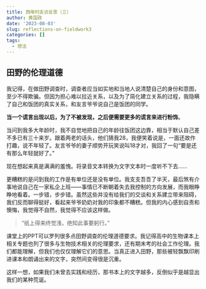 ```yaml
---
title: 西埠村走访反思（三）
author: 黄国政
date: '2023-08-03'
slug: reflections-on-fieldwork3
categories: []
tags:
  - 想法
---
```


<!--more-->

## 田野的伦理道德

我记得，在做田野调查时，调查者应当如实地和当地人说清楚自己的身份和意图，至少不得欺骗。但因为担心难以拉近关系，以及为了简化建立关系的过程，我隐瞒了自己和饭团的真实关系，和友言爷爷说自己是饭团的同学。

**当一个谎言出现以后，为了不被发现，之后便需要更多的谎言来进行粉饰**。

当问到我多大年龄时，我不自觉地把自己的年龄往饭团这边靠，相当于默认自己差不多已有三十来岁。跟着两老的话头，他们猜我28，我便笑着说是，一面还故作打趣，说不年轻了。友言爷爷的妻子顺势开玩笑说叫18才对，我回了一句“要是还有那么年轻就好了。”

现在想起来真是满满的羞愧。将录音文本转换为文字文本时一度听不下去……

更糟糕的是问到我的工作是有单位还是没有单位。我支支吾吾了半天，最后煞有介事地说自己在一家私企上班——事情已不断朝着失去我控制的方向发展，而我眼睁睁地看着。一步错，步步错。虽然这些并没有给我们的交谈和关系建立带来阻碍，我们反而聊得挺好，看起来爷爷奶奶对我的印象都不糟糕。但我的内心感到自责和懊悔，我觉得不自然，我觉得不应该这样做。

> “纸上得来终觉浅，绝知此事要躬行。”

课堂上的PPT可以罗列很多点田野调查的伦理道德要求。我记得高中的生物课本上相关专题也列了很多与生物技术相关的伦理要求，还有期末考的社会工作伦理。我们都能理解，但我们也仅仅理解它们的意思。当真正进入田野，那些被轻飘飘印刷进课本和朗诵出来的文字，突然间变得很是沉重。

这样一想，如果我们未曾去实践和经历，那书本上的文字越多，反倒似乎是越显出我们的某种荒诞。

